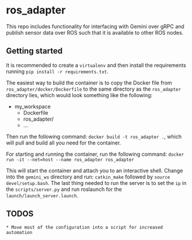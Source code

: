 # ros_adapter

This repo includes functionality for interfacing with Gemini over gRPC and publish 
sensor data over ROS such that it is available to other ROS nodes.

## Getting started

It is recommended to create a `virtualenv` and then install the requirements 
running `pip install -r requirements.txt`.

The easiest way to build the container is to copy the Docker file from 
`ros_adapter/docker/Dockerfile` to the same directory as the 
`ros_adapter` directory lies, which would look something like the following:

* my_workspace
    - Dockerfile
    - ros_adapter/
    - ...

Then run the following command: `docker build -t ros_adapter .`, which will pull and build 
all you need for the container.

For starting and running the container, run the following command: 
`docker run -it --net=host --name ros_adapter ros_adapter`

This will start the container and attach you to an interactive shell.
Change into the `gemini_ws` directory and run: `catkin_make` followed by
`source devel/setup.bash`. The last thing needed to run the server
is to set the `ip` in the `scripts/server.py` and run roslaunch for
the `launch/launch_server.launch`.


## TODOS

    * Move most of the configuration into a script for increased automation

